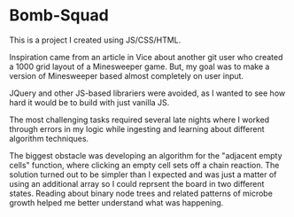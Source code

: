 # Bomb-Squad
This is a project I created using JS/CSS/HTML. 

Inspiration came from an article in Vice about another git user who created a 1000 grid layout of a Minesweeper game. But, my goal was to make a version of Minesweeper based almost completely on user input. 

JQuery and other JS-based librariers were avoided, as I wanted to see how hard it would be to build with just vanilla JS.

The most challenging tasks required several late nights where I worked through errors in my logic while ingesting and learning about different algorithm techniques.

The biggest obstacle was developing an algorithm for the "adjacent empty cells" function, where clicking an empty cell sets off a chain reaction. The solution turned out to be simpler than I expected and was just a matter of using an additional array so I could reprsent the board in two different states. Reading about binary node trees and related patterns of microbe growth helped me better understand what was happening.

